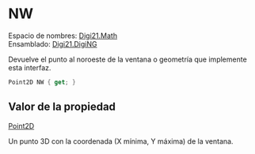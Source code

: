 # NW

Espacio de nombres: [Digi21.Math](../../)  
Ensamblado: [Digi21.DigiNG](../../../)

Devuelve el punto al noroeste de la ventana o geometría que implemente esta interfaz.

```csharp
Point2D NW { get; }
```

## Valor de la propiedad

[Point2D](/digi3d-net/programacion/.net/referencia/digi21.diging/digi21.math/Point2D.md)

Un punto 3D con la coordenada \(X mínima, Y máxima\) de la ventana.

